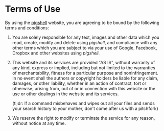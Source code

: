 Terms of Use
============

By using the [pigshell](https://pigshell.com) website, you are agreeing to be
bound by the following terms and conditions:

1.  You are solely responsible for any text, images and other data which you 
    read, create, modify and delete using _pigshell_, and compliance with
    any other terms which you are subject to via your use of Google, Facebook,
    Dropbox and other websites using _pigshell_.
    
2.  This website and its services are provided "AS IS", without warranty of any
    kind, express or implied, including but not limited to the warranties of
    merchantability, fitness for a particular purpose and noninfringement. In no
    event shall the authors or copyright holders be liable for any claim,
    damages, or other liability, whether in an action of contract, tort or
    otherwise, arising from, out of or in connection with this website or the
    use or other dealings in the website and its services.

    (tl;dr: If a command misbehaves and wipes out all your files and sends
    your search history to your mother, don't come after us with a pitchfork)

3.  We reserve the right to modify or terminate the service for any reason,
    without notice at any time.
